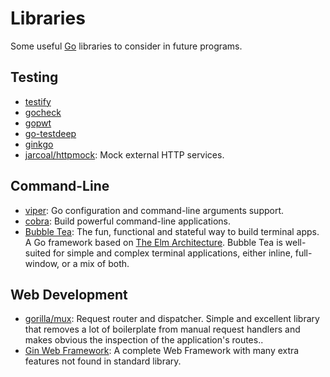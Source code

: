 Libraries
=========

Some useful [Go](http://golang.org) libraries to consider in future programs.


Testing
-------

 - [testify](https://github.com/stretchr/testify)
 - [gocheck](https://labix.org/gocheck)
 - [gopwt](https://github.com/ToQoz/gopwt)
 - [go-testdeep](https://github.com/maxatome/go-testdeep)
 - [ginkgo](https://github.com/onsi/ginkgo)
 - [jarcoal/httpmock](https://github.com/jarcoal/httpmock):
   Mock external HTTP services.


Command-Line
------------

 - [viper](https://github.com/spf13/viper):
   Go configuration and command-line arguments support.
 - [cobra](https://github.com/spf13/cobra):
   Build powerful command-line applications.
 - [Bubble Tea](https://github.com/charmbracelet/bubbletea):
   The fun, functional and stateful way to build terminal apps. A Go framework
   based on [The Elm Architecture](https://guide.elm-lang.org/architecture/).
   Bubble Tea is well-suited for simple and complex terminal applications,
   either inline, full-window, or a mix of both.


Web Development
---------------

 - [gorilla/mux](https://github.com/gorilla/mux):
   Request router and dispatcher.
   Simple and excellent library that removes a lot of boilerplate from manual
   request handlers and makes obvious the inspection of the application's routes..
 - [Gin Web Framework](https://github.com/gin-gonic/gin):
   A complete Web Framework with many extra features not found in standard
   library.
